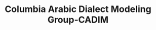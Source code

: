 ---
word: "true"

title: "Columbia Arabic Dialect Modeling Group-CADIM"

categories: ['']

tags: ['Columbia', 'Arabic', 'Dialect', 'Modeling', 'Group', 'CADIM']

arwords: 'مجموعة كولومبيا لنمذجة اللهجات العربية'

arexps: []

enwords: ['Columbia Arabic Dialect Modeling Group-CADIM']

enexps: []

arlexicons: 'ج'

enlexicons: 'C'

authors: ['Ruqayya Roshdy']

translators: ['']

citations: 'مقدمة في حوسبة اللغة العربية'

sources: 'مركز الملك عبدالله بن عبدالعزيز الدولي لخدمة اللغة العربية'

slug: ""
---